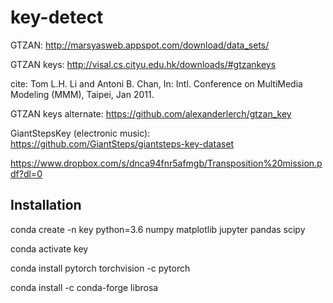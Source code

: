 # key-detect


GTZAN: http://marsyasweb.appspot.com/download/data_sets/

GTZAN keys: http://visal.cs.cityu.edu.hk/downloads/#gtzankeys

cite: Tom L.H. Li and Antoni B. Chan, In: Intl. Conference on MultiMedia Modeling (MMM), Taipei, Jan 2011.

GTZAN keys alternate: https://github.com/alexanderlerch/gtzan_key

GiantStepsKey (electronic music): https://github.com/GiantSteps/giantsteps-key-dataset

https://www.dropbox.com/s/dnca94fnr5afmgb/Transposition%20mission.pdf?dl=0

## Installation

conda create -n key python=3.6 numpy matplotlib jupyter pandas scipy

conda activate key

conda install pytorch torchvision -c pytorch

conda install -c conda-forge librosa

